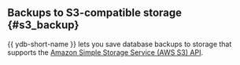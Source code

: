 ## Backups to S3-compatible storage {#s3_backup}

{{ ydb-short-name }} lets you save database backups to storage that supports the [Amazon Simple Storage Service (AWS S3) API](https://docs.aws.amazon.com/AmazonS3/latest/dev/Introduction.html).

